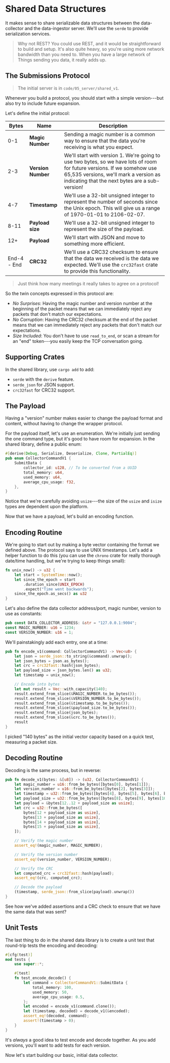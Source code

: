 # Shared Data Structures

It makes sense to share serializable data structures between the data-collector and the data-ingestor server. We'll use the `serde` to provide serialization services.

> Why not REST? You could use REST, and it would be straightforward to build and setup. It's also quite heavy, so you're using more network bandwidth than you need to. When you have a large network of Things sending you data, it really adds up.

## The Submissions Protocol

> The initial server is in `code/05_server/shared_v1`.

Whenever you build a protocol, you should start with a simple version---but also try to include future expansion.

Let's define the initial protocol:

Bytes | Name | Description
--- | --- | ---
0-1 | **Magic Number** | Sending a magic number is a common way to ensure that the data you're receiving is what you expect.
2-3 | **Version Number** | We'll start with version 1. We're going to use two bytes, so we have lots of room for future versions. If we somehow use 65,535 versions, we'll mark a version as indicating that the next bytes are a sub-version!
4-7 | **Timestamp** | We'll use a 32-bit unsigned integer to represent the number of seconds since the Unix epoch. This will give us a range of 1970-01-01 to 2106-02-07.
8-11 | **Payload size** | We'll use a 32-bit unsigned integer to represent the size of the payload.
12+ | **Payload** | We'll start with JSON and move to something more efficient.
End-4 - End | **CRC32** | We'll use a CRC32 checksum to ensure that the data we received is the data we expected. We'll use the `crc32fast` crate to provide this functionality.

> Just think how many meetings it really takes to agree on a protocol!

So the twin concepts expressed in this protocol are:

* *No Surprises*: Having the magic number and version number at the beginning of the packet means that we can immediately reject any packets that don't match our expectations.
* *No Corruption*: Having the CRC32 checksum at the end of the packet means that we can immediately reject any packets that don't match our expectations.
* *Size Included*: You don't have to use `read_to_end`, or scan a stream for an "end" token---you easily keep the TCP conversation going.

## Supporting Crates

In the shared library, use `cargo add` to add:

* `serde` with the `derive` feature.
* `serde_json` for JSON support.
* `crc32fast` for CRC32 support.

## The Payload

Having a "version" number makes easier to change the payload format and content, without having to change the wrapper protocol.

For the payload itself, let's use an enumeration. We're initially just sending the one command type, but it's good to have room for expansion. In the shared library, define a public enum:

```rust
#[derive(Debug, Serialize, Deserialize, Clone, PartialEq)]
pub enum CollectorCommandV1 {
    SubmitData {
        collector_id: u128, // To be converted from a UUID
        total_memory: u64,
        used_memory: u64,
        average_cpu_usage: f32,
    },
}
```

Notice that we're carefully avoiding `usize`---the size of the `usize` and `isize` types are dependent upon the platform.

Now that we have a payload, let's build an encoding function.

## Encoding Routine

We're going to start out by making a byte vector containing the format we defined above. The protocol says to use UNIX timestamps. Let's add a helper function to do this (you can use the `chrono` crate for really thorough date/time handling, but we're trying to keep things small):

```rust
fn unix_now() -> u32 {
    let start = SystemTime::now();
    let since_the_epoch = start
        .duration_since(UNIX_EPOCH)
        .expect("Time went backwards");
    since_the_epoch.as_secs() as u32
}
```

Let's also define the data collector address/port, magic number, version to use as constants:

```rust
pub const DATA_COLLECTOR_ADDRESS: &str = "127.0.0.1:9004";
const MAGIC_NUMBER: u16 = 1234;
const VERSION_NUMBER: u16 = 1;
```

We'll painstakingly add each entry, one at a time:

```rust
pub fn encode_v1(command: CollectorCommandV1) -> Vec<u8> {
    let json = serde_json::to_string(&command).unwrap();
    let json_bytes = json.as_bytes();
    let crc = crc32fast::hash(json_bytes);
    let payload_size = json_bytes.len() as u32;
    let timestamp = unix_now();

    // Encode into bytes
    let mut result = Vec::with_capacity(140);
    result.extend_from_slice(&MAGIC_NUMBER.to_be_bytes());
    result.extend_from_slice(&VERSION_NUMBER.to_be_bytes());
    result.extend_from_slice(&timestamp.to_be_bytes());
    result.extend_from_slice(&payload_size.to_be_bytes());
    result.extend_from_slice(json_bytes);
    result.extend_from_slice(&crc.to_be_bytes());
    result
}
```

I picked "140 bytes" as the initial vector capacity based on a quick test, measuring a packet size.

## Decoding Routine

Decoding is the same process, but in reverse:

```rust
pub fn decode_v1(bytes: &[u8]) -> (u32, CollectorCommandV1) {
    let magic_number = u16::from_be_bytes([bytes[0], bytes[1]]);
    let version_number = u16::from_be_bytes([bytes[2], bytes[3]]);
    let timestamp = u32::from_be_bytes([bytes[4], bytes[5], bytes[6], bytes[7]]);
    let payload_size = u32::from_be_bytes([bytes[8], bytes[9], bytes[10], bytes[11]]);
    let payload = &bytes[12..12 + payload_size as usize];
    let crc = u32::from_be_bytes([
        bytes[12 + payload_size as usize],
        bytes[13 + payload_size as usize],
        bytes[14 + payload_size as usize],
        bytes[15 + payload_size as usize],
    ]);

    // Verify the magic number
    assert_eq!(magic_number, MAGIC_NUMBER);

    // Verify the version number
    assert_eq!(version_number, VERSION_NUMBER);

    // Verify the CRC
    let computed_crc = crc32fast::hash(payload);
    assert_eq!(crc, computed_crc);

    // Decode the payload
    (timestamp, serde_json::from_slice(payload).unwrap())
}
```

See how we've added assertions and a CRC check to ensure that we have the same data that was sent?

## Unit Tests

The last thing to do in the shared data library is to create a unit test that round-trip tests the encoding and decoding:

```rust
#[cfg(test)]
mod tests {
    use super::*;

    #[test]
    fn test_encode_decode() {
        let command = CollectorCommandV1::SubmitData {
            total_memory: 100,
            used_memory: 50,
            average_cpu_usage: 0.5,
        };
        let encoded = encode_v1(command.clone());
        let (timestamp, decoded) = decode_v1(&encoded);
        assert_eq!(decoded, command);
        assert!(timestamp > 0);
    }
}
```

It's *always* a good idea to test encode and decode together. As you add versions, you'll want to add tests for each version.

Now let's start building our basic, initial data collector.